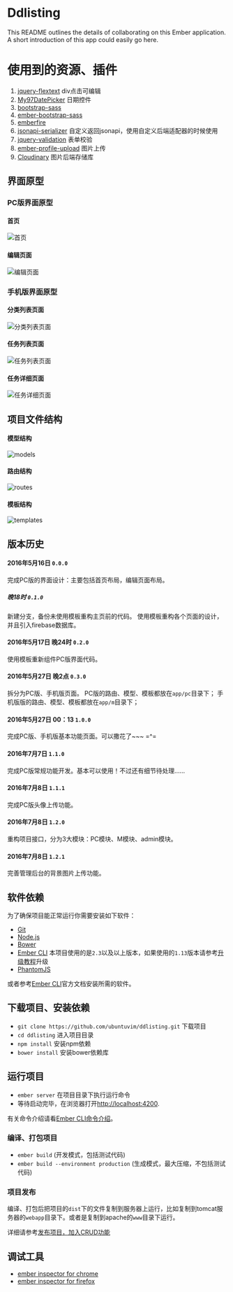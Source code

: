 <!--
@Author: ubuntuvim
@Date:   2016-05-27T21:28:39+08:00
@Last modified by:   ubuntuvim
@Last modified time: 2016-07-07T22:48:45+08:00
-->



# Ddlisting

This README outlines the details of collaborating on this Ember application.
A short introduction of this app could easily go here.

# 使用到的资源、插件

1. [jquery-flextext](https://github.com/alexdunphy/flexText)  div点击可编辑
2. [My97DatePicker](http://www.my97.net/)  日期控件
3. [bootstrap-sass](https://github.com/twbs/bootstrap-sass)
4. [ember-bootstrap-sass](https://github.com/MiracleBlue/ember-bootstrap-sass)
5. [emberfire](https://www.firebase.com/docs/web/libraries/ember/guide.html)
6. [jsonapi-serializer](https://github.com/SeyZ/jsonapi-serializer) 自定义返回jsonapi，使用自定义后端适配器的时候使用
7. [jquery-validation](https://github.com/ikajou/jquery-validation.git) 表单校验
8. [ember-profile-upload](https://github.com/rtablada/ember-profile-upload) 图片上传
9. [Cloudinary](https://cloudinary.com/)  图片后端存储库


## 界面原型

### PC版界面原型

#### 首页

![首页](http://blog.ddlisting.com/content/images/2016/05/index.png)

#### 编辑页面

![编辑页面](http://blog.ddlisting.com/content/images/2016/05/index-edit.png)


### 手机版界面原型

#### 分类列表页面

![分类列表页面](http://blog.ddlisting.com/content/images/2016/05/m-category.png)

#### 任务列表页面

![任务列表页面](http://blog.ddlisting.com/content/images/2016/05/m-todos.png)

#### 任务详细页面

![任务详细页面](http://blog.ddlisting.com/content/images/2016/05/m-todoitem.png)


## 项目文件结构

#### 模型结构

![models](http://blog.ddlisting.com/content/images/2016/05/model.png)

#### 路由结构

![routes](http://blog.ddlisting.com/content/images/2016/05/route.png)

#### 模板结构

![templates](http://blog.ddlisting.com/content/images/2016/05/template.png)

## 版本历史

#### 2016年5月16日  `0.0.0`

完成PC版的界面设计：主要包括首页布局，编辑页面布局。

##### 晚18时  `0.1.0`

新建分支，备份未使用模板重构主页前的代码。
使用模板重构各个页面的设计，并且引入firebase数据库。

#### 2016年5月17日 晚24时  `0.2.0`

使用模板重新组件PC版界面代码。

#### 2016年5月27日 晚2点  `0.3.0`

拆分为PC版、手机版页面。
PC版的路由、模型、模板都放在`app/pc`目录下；
手机版版的路由、模型、模板都放在`app/m`目录下；

#### 2016年5月27日 00：13 `1.0.0`

完成PC版、手机版基本功能页面。可以撒花了~~~ =^=

#### 2016年7月7日 `1.1.0`

完成PC版常规功能开发。基本可以使用！不过还有细节待处理……

#### 2016年7月8日 `1.1.1`

完成PC版头像上传功能。

#### 2016年7月8日 `1.2.0`

重构项目接口，分为3大模块：PC模块、M模块、admin模块。

#### 2016年7月8日 `1.2.1`

完善管理后台的背景图片上传功能。


## 软件依赖

为了确保项目能正常运行你需要安装如下软件：

* [Git](http://git-scm.com/)
* [Node.js](http://nodejs.org/)
* [Bower](http://bower.io/)
* [Ember CLI](http://ember-cli.com/) 本项目使用的是`2.3`以及以上版本，如果使用的`1.13`版本请参考[升级教程](https://github.com/ember-cli/ember-cli/releases)升级
* [PhantomJS](http://phantomjs.org/)

或者参考[Ember CLI](http://www.ember-cli.com/user-guide/)官方文档安装所需的软件。

## 下载项目、安装依赖

* `git clone https://github.com/ubuntuvim/ddlisting.git` 下载项目
* `cd ddlisting`  进入项目目录
* `npm install`  安装npm依赖
* `bower install`  安装bower依赖库

## 运行项目

* `ember server`  在项目目录下执行运行命令
* 等待启动完毕，在浏览器打开[http://localhost:4200](http://localhost:4200).

有关命令介绍请看[Ember CLI命令介绍](http://ember-cli.com/user-guide/#using-ember-cli)。


### 编译、打包项目

* `ember build` (开发模式，包括测试代码)
* `ember build --environment production` (生成模式，最大压缩，不包括测试代码)

### 项目发布

编译、打包后把项目的`dist`下的文件复制到服务器上运行，比如复制到tomcat服务器的`webapp`目录下。或者是复制到apache的`www`目录下运行。

详细请参考[发布项目，加入CRUD功能](http://blog.ddlisting.com/2016/04/16/fa-bu-xiang-mu-jia-ru-crudgong-neng/)

## 调试工具

* [ember inspector for chrome](https://chrome.google.com/webstore/detail/ember-inspector/bmdblncegkenkacieihfhpjfppoconhi)
* [ember inspector for firefox](https://addons.mozilla.org/en-US/firefox/addon/ember-inspector/)
